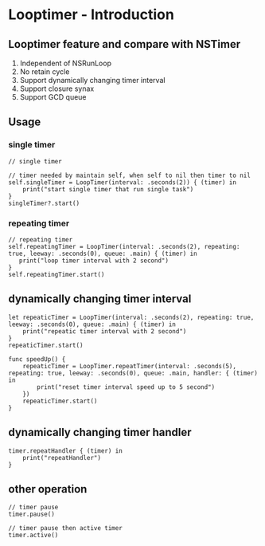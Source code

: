# Looptimer - Introduction



## Looptimer feature and compare with NSTimer

1. Independent of NSRunLoop
2. No retain cycle
3. Support dynamically changing timer interval
4. Support closure synax
5. Support GCD queue


## Usage

### single timer


	// single timer
	
	// timer needed by maintain self, when self to nil then timer to nil
   	self.singleTimer = LoopTimer(interval: .seconds(2)) { (timer) in
   		print("start single timer that run single task")
   	}
  	singleTimer?.start()
  	
  	
### repeating timer
  	
  	// repeating timer
  	self.repeatingTimer = LoopTimer(interval: .seconds(2), repeating: true, leeway: .seconds(0), queue: .main) { (timer) in
       print("loop timer interval with 2 second")
   	}
   	self.repeatingTimer.start()


## dynamically changing timer interval 


	let repeaticTimer = LoopTimer(interval: .seconds(2), repeating: true, leeway: .seconds(0), queue: .main) { (timer) in
        print("repeatic timer interval with 2 second")
    }
    repeaticTimer.start()
    
    func speedUp() {
    	repeaticTimer = LoopTimer.repeatTimer(interval: .seconds(5), repeating: true, leeway: .seconds(0), queue: .main, handler: { (timer) in
        	print("reset timer interval speed up to 5 second")
    	})
    	repeaticTimer.start()
    }
    
## dynamically changing timer handler

	timer.repeatHandler { (timer) in
        print("repeatHandler")
	} 

## other operation 

	// timer pause
	timer.pause()
	
	// timer pause then active timer
	timer.active()
        
    


